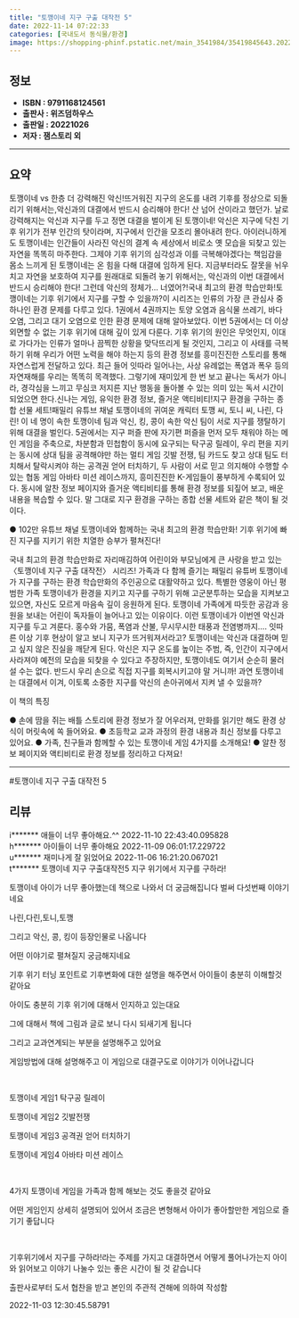 ```yaml
---
title: "토깽이네 지구 구출 대작전 5"
date: 2022-11-14 07:22:33
categories: [국내도서 동식물/환경]
image: https://shopping-phinf.pstatic.net/main_3541984/35419845643.20221027194829.jpg
---
```


## **정보**

- **ISBN : 9791168124561**
- **출판사 : 위즈덤하우스**
- **출판일 : 20221026**
- **저자 : 잼스토리 외**

------



## **요약**

토깽이네 vs 한층 더 강력해진 악신!뜨거워진 지구의 온도를 내려 기후를 정상으로 되돌리기 위해서는,악신과의 대결에서 반드시 승리해야 한다! 산 넘어 산이라고 했던가. 날로 강력해지는 악신과 지구를 두고 정면 대결을 벌이게 된 토깽이네! 악신은 지구에 닥친 기후 위기가 전부 인간의 탓이라며, 지구에서 인간을 모조리 몰아내려 한다. 아이러니하게도 토깽이네는 인간들이 사라진 악신의 결계 속 세상에서 비로소 옛 모습을 되찾고 있는 자연을 똑똑히 마주한다. 그제야 기후 위기의 심각성과 이를 극복해야겠다는 책임감을 몸소 느끼게 된 토깽이네는 온 힘을 다해 대결에 임하게 된다. 지금부터라도 잘못을 뉘우치고 자연을 보호하여 지구를 원래대로 되돌려 놓기 위해서는, 악신과의 이번 대결에서 반드시 승리해야 한다! 그런데 악신의 정체가… 너였어?!국내 최고의 환경 학습만화!토깽이네는 기후 위기에서 지구를 구할 수 있을까?이 시리즈는 인류의 가장 큰 관심사 중 하나인 환경 문제를 다루고 있다. 1권에서 4권까지는 토양 오염과 음식물 쓰레기, 바다 오염, 그리고 대기 오염으로 인한 환경 문제에 대해 알아보았다. 이번 5권에서는 더 이상 외면할 수 없는 기후 위기에 대해 깊이 있게 다룬다. 기후 위기의 원인은 무엇인지, 이대로 가다가는 인류가 얼마나 끔찍한 상황을 맞닥뜨리게 될 것인지, 그리고 이 사태를 극복하기 위해 우리가 어떤 노력을 해야 하는지 등의 환경 정보를 흥미진진한 스토리를 통해 자연스럽게 전달하고 있다. 최근 들어 잇따라 일어나는, 사상 유례없는 폭염과 폭우 등의 자연재해를 우리는 똑똑히 목격했다. 그렇기에 재미있게 한 번 보고 끝나는 독서가 아니라, 경각심을 느끼고 무심코 저지른 지난 행동을 돌아볼 수 있는 의미 있는 독서 시간이 되었으면 한다.신나는 게임, 유익한 환경 정보, 즐거운 액티비티!지구 환경을 구하는 종합 선물 세트!패밀리 유튜브 채널 토깽이네의 귀여운 캐릭터 토깽 씨, 토니 씨, 나린, 다린! 이 네 명이 속한 토깽이네 팀과 악신, 킹, 콩이 속한 악신 팀이 서로 지구를 쟁탈하기 위해 대결을 벌인다. 5권에서는 지구 퍼즐 판에 자기편 퍼즐을 먼저 모두 채워야 하는 메인 게임을 주축으로, 차분함과 민첩함이 동시에 요구되는 탁구공 릴레이, 우리 편을 지키는 동시에 상대 팀을 공격해야만 하는 멀티 게임 깃발 전쟁, 팀 카드도 찾고 상대 팀도 터치해서 탈락시켜야 하는 공격권 얻어 터치하기, 두 사람이 서로 믿고 의지해야 수행할 수 있는 협동 게임 아바타 미션 레이스까지, 흥미진진한 K-게임들이 풍부하게 수록되어 있다. 동시에 알찬 정보 페이지와 즐거운 액티비티를 통해 환경 정보를 되짚어 보고, 배운 내용을 복습할 수 있다. 말 그대로 지구 환경을 구하는 종합 선물 세트와 같은 책이 될 것이다.

● 102만 유튜브 채널 토깽이네와 함께하는 국내 최고의 환경 학습만화!
기후 위기에 빠진 지구를 지키기 위한 치열한 승부가 펼쳐진다!

국내 최고의 환경 학습만화로 자리매김하여 어린이와 부모님에게 큰 사랑을 받고 있는 〈토깽이네 지구 구출 대작전〉 시리즈! 가족과 다 함께 즐기는 패밀리 유튜버 토깽이네가 지구를 구하는 환경 학습만화의 주인공으로 대활약하고 있다. 특별한 영웅이 아닌 평범한 가족 토깽이네가 환경을 지키고 지구를 구하기 위해 고군분투하는 모습을 지켜보고 있으면, 자신도 모르게 마음속 깊이 응원하게 된다. 토깽이네 가족에게 따듯한 공감과 응원을 보내는 어린이 독자들이 늘어나고 있는 이유이다.
이런 토깽이네가 이번엔 악신과 지구를 두고 겨룬다. 홍수와 가뭄, 폭염과 산불, 무시무시한 태풍과 전염병까지…. 잇따른 이상 기후 현상이 알고 보니 지구가 뜨거워져서라고? 토깽이네는 악신과 대결하며 믿고 싶지 않은 진실을 깨닫게 된다. 악신은 지구 온도를 높이는 주범, 즉, 인간이 지구에서 사라져야 예전의 모습을 되찾을 수 있다고 주장하지만, 토깽이네도 여기서 순순히 물러설 수는 없다. 반드시 우리 손으로 직접 지구를 회복시키고야 말 거니까! 과연 토깽이네는 대결에서 이겨, 이토록 소중한 지구를 악신의 손아귀에서 지켜 낼 수 있을까? 

이 책의 특징

● 손에 땀을 쥐는 배틀 스토리에 환경 정보가 잘 어우러져, 
만화를 읽기만 해도 환경 상식이 머릿속에 쏙 들어와요.
● 초등학교 교과 과정의 환경 내용과 최신 정보를 다루고 있어요.
● 가족, 친구들과 함께할 수 있는 토깽이네 게임 4가지를 소개해요!
● 알찬 정보 페이지와 액티비티로 환경 정보를 정리하고 다져요!



------

#토깽이네 지구 구출 대작전 5


## **리뷰** 

  i******* 애들이 너무 좋아해요.^^ 2022-11-10 22:43:40.095828 <br/>  h******* 아이들이 너무 좋아해요 2022-11-09 06:01:17.229722 <br/>  u******* 재미나게 잘 읽었어요 2022-11-06 16:21:20.067021 <br/>  t******* 토깽이네 지구 구출대작전5 
지구 위기에서 지구를 구하라!

토깽이네 아이가 너무 좋아했는데 책으로 나와서 더 궁금해집니다
벌써 다섯번째 이야기네요


나린,다린,토니,토깽

그리고 악신, 콩, 킹이 등장인물로 나옵니다

어떤 이야기로 펼쳐질지 궁금해지네요



기후 위기 터닝 포인트로 기후변화에 대한 설명을 해주면서 아이들이 충분히 이해할것 같아요



아이도 충분히 기후 위기에 대해서 인지하고 있는대요

그에 대해서 책에 그림과 글로 보니 다시 되새기게 됩니다

그리고 교과연계되는 부분을 설명해주고 있어요



게임방법에 대해 설명해주고 이 게임으로 대결구도로 이야기가 이어나갑니다

​

토깽이네 게임1 탁구공 릴레이​

토깽이네 게임2 깃발전쟁

토깽이네 게임3 공격권 얻어 터치하기

토깽이네 게임4 아바타 미션 레이스

​

4가지 토깽이네 게임을 가족과 함께 해보는 것도 좋을것 같아요

어떤 게임인지 상세히 설명되어 있어서 조금은 변형해서 아이가 좋아할만한 게임으로 즐기기 좋답니다

​

기후위기에서 지구를 구하라!라는 주제를 가지고 대결하면서 어떻게 풀어나가는지 아이와 읽어보고 이야기 나눌수 있는 좋은 시간이 될 것 같습니다​

출판사로부터 도서 협찬을 받고 본인의 주관적 견해에 의하여 작성함



 2022-11-03 12:30:45.58791 <br/>